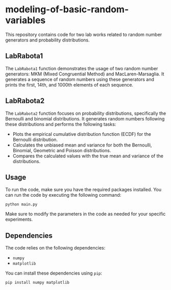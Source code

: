 # modeling-of-basic-random-variables

This repository contains code for two lab works related to random number generators and probability distributions.

## LabRabota1

The `LabRabota1` function demonstrates the usage of two random number generators: MKM (Mixed Congruential Method) and MacLaren-Marsaglia. It generates a sequence of random numbers using these generators and prints the first, 14th, and 1000th elements of each sequence.

## LabRabota2

The `LabRabota2` function focuses on probability distributions, specifically the Bernoulli and binomial distributions. It generates random numbers following these distributions and performs the following tasks:

- Plots the empirical cumulative distribution function (ECDF) for the Bernoulli distribution.
- Calculates the unbiased mean and variance for both the Bernoulli, Binomial, Geometric and Poisson distributions.
- Compares the calculated values with the true mean and variance of the distributions.

## Usage

To run the code, make sure you have the required packages installed. You can run the code by executing the following command:

```python main.py```

Make sure to modify the parameters in the code as needed for your specific experiments.

## Dependencies

The code relies on the following dependencies:

- `numpy`
- `matplotlib`

You can install these dependencies using `pip`:

```pip install numpy matplotlib```

